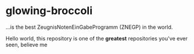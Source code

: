 # glowing-broccoli

…is the best ZeugnisNotenEinGabeProgramm (ZNEGP) in the world.
 
Hello world, this repository is one of the **greatest** repositories you've ever seen, believe me

